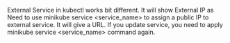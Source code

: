 

External Service in kubectl works bit different. It will show External IP as <pending>
Need to use
minikube service <service_name> to assign a public IP to external service.
It will give a URL.
If you update service, you need to apply minikube service <service_name> command again.
